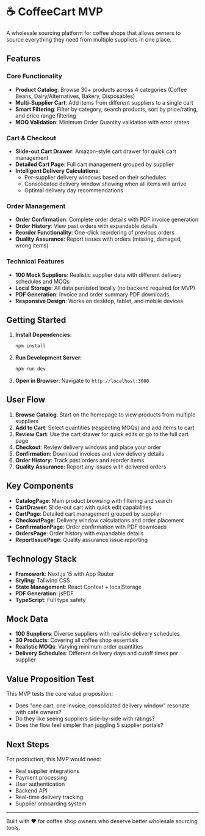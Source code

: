 # ☕ CoffeeCart MVP

A wholesale sourcing platform for coffee shops that allows owners to source everything they need from multiple suppliers in one place.

## Features

### Core Functionality

- **Product Catalog**: Browse 30+ products across 4 categories (Coffee Beans, Dairy/Alternatives, Bakery, Disposables)
- **Multi-Supplier Cart**: Add items from different suppliers to a single cart
- **Smart Filtering**: Filter by category, search products, sort by price/rating, and price range filtering
- **MOQ Validation**: Minimum Order Quantity validation with error states

### Cart & Checkout

- **Slide-out Cart Drawer**: Amazon-style cart drawer for quick cart management
- **Detailed Cart Page**: Full cart management grouped by supplier
- **Intelligent Delivery Calculations**:
  - Per-supplier delivery windows based on their schedules
  - Consolidated delivery window showing when all items will arrive
  - Optimal delivery day recommendations

### Order Management

- **Order Confirmation**: Complete order details with PDF invoice generation
- **Order History**: View past orders with expandable details
- **Reorder Functionality**: One-click reordering of previous orders
- **Quality Assurance**: Report issues with orders (missing, damaged, wrong items)

### Technical Features

- **100 Mock Suppliers**: Realistic supplier data with different delivery schedules and MOQs
- **Local Storage**: All data persisted locally (no backend required for MVP)
- **PDF Generation**: Invoice and order summary PDF downloads
- **Responsive Design**: Works on desktop, tablet, and mobile devices

## Getting Started

1. **Install Dependencies**:

   ```bash
   npm install
   ```

2. **Run Development Server**:

   ```bash
   npm run dev
   ```

3. **Open in Browser**: Navigate to `http://localhost:3000`

## User Flow

1. **Browse Catalog**: Start on the homepage to view products from multiple suppliers
2. **Add to Cart**: Select quantities (respecting MOQs) and add items to cart
3. **Review Cart**: Use the cart drawer for quick edits or go to the full cart page
4. **Checkout**: Review delivery windows and place your order
5. **Confirmation**: Download invoices and view delivery details
6. **Order History**: Track past orders and reorder items
7. **Quality Assurance**: Report any issues with delivered orders

## Key Components

- **CatalogPage**: Main product browsing with filtering and search
- **CartDrawer**: Slide-out cart with quick edit capabilities
- **CartPage**: Detailed cart management grouped by supplier
- **CheckoutPage**: Delivery window calculations and order placement
- **ConfirmationPage**: Order confirmation with PDF downloads
- **OrdersPage**: Order history with expandable details
- **ReportIssuePage**: Quality assurance issue reporting

## Technology Stack

- **Framework**: Next.js 15 with App Router
- **Styling**: Tailwind CSS
- **State Management**: React Context + localStorage
- **PDF Generation**: jsPDF
- **TypeScript**: Full type safety

## Mock Data

- **100 Suppliers**: Diverse suppliers with realistic delivery schedules
- **30 Products**: Covering all coffee shop essentials
- **Realistic MOQs**: Varying minimum order quantities
- **Delivery Schedules**: Different delivery days and cutoff times per supplier

## Value Proposition Test

This MVP tests the core value proposition:

- Does "one cart, one invoice, consolidated delivery window" resonate with café owners?
- Do they like seeing suppliers side-by-side with ratings?
- Does the flow feel simpler than juggling 5 supplier portals?

## Next Steps

For production, this MVP would need:

- Real supplier integrations
- Payment processing
- User authentication
- Backend API
- Real-time delivery tracking
- Supplier onboarding system

---

Built with ❤️ for coffee shop owners who deserve better wholesale sourcing tools.
